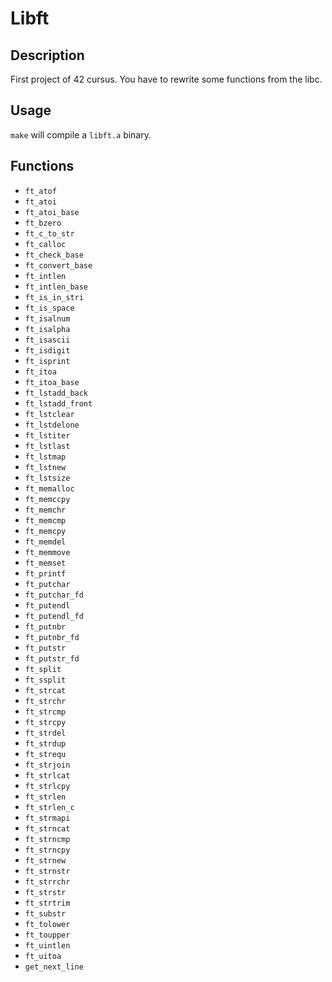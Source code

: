 # Libft

## Description

First project of 42 cursus. You have to rewrite some functions from the libc. <br>

## Usage

``make`` will compile a ``libft.a`` binary.


## Functions

* ``ft_atof``
* ``ft_atoi``
* ``ft_atoi_base``
* ``ft_bzero``
* ``ft_c_to_str``
* ``ft_calloc``
* ``ft_check_base``
* ``ft_convert_base``
* ``ft_intlen``
* ``ft_intlen_base``
* ``ft_is_in_stri``
* ``ft_is_space``
* ``ft_isalnum``
* ``ft_isalpha``
* ``ft_isascii``
* ``ft_isdigit``
* ``ft_isprint``
* ``ft_itoa``
* ``ft_itoa_base``
* ``ft_lstadd_back``
* ``ft_lstadd_front``
* ``ft_lstclear``
* ``ft_lstdelone``
* ``ft_lstiter``
* ``ft_lstlast``
* ``ft_lstmap``
* ``ft_lstnew``
* ``ft_lstsize``
* ``ft_memalloc``
* ``ft_memccpy``
* ``ft_memchr``
* ``ft_memcmp``
* ``ft_memcpy``
* ``ft_memdel``
* ``ft_memmove``
* ``ft_memset``
* ``ft_printf``
* ``ft_putchar``
* ``ft_putchar_fd``
* ``ft_putendl``
* ``ft_putendl_fd``
* ``ft_putnbr``
* ``ft_putnbr_fd``
* ``ft_putstr``
* ``ft_putstr_fd``
* ``ft_split``
* ``ft_ssplit``
* ``ft_strcat``
* ``ft_strchr``
* ``ft_strcmp``
* ``ft_strcpy``
* ``ft_strdel``
* ``ft_strdup``
* ``ft_strequ``
* ``ft_strjoin``
* ``ft_strlcat``
* ``ft_strlcpy``
* ``ft_strlen``
* ``ft_strlen_c``
* ``ft_strmapi``
* ``ft_strncat``
* ``ft_strncmp``
* ``ft_strncpy``
* ``ft_strnew``
* ``ft_strnstr``
* ``ft_strrchr``
* ``ft_strstr``
* ``ft_strtrim``
* ``ft_substr``
* ``ft_tolower``
* ``ft_toupper``
* ``ft_uintlen``
* ``ft_uitoa``
* ``get_next_line``
